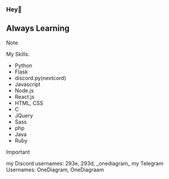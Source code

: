 ### Hey👋 
## Always Learning
> [!NOTE]
> My Skills:
> - Python
> - Flask
> - discord.py(nextcord)
> - Javascript
> - Node.js
> - React.js
> - HTML, CSS
> - C
> - JQuery
> - Sass
> - php
> - Java
> - Ruby

> [!IMPORTANT]
> my Discord usernames: 293e, 293d, \_onediagram\_
> my Telegram Usernames: OneDiagram, OneDiagraam
